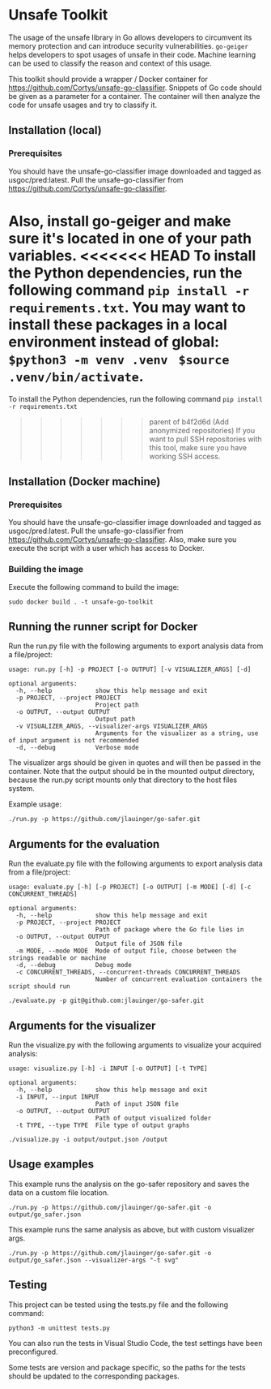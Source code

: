 # Unsafe Toolkit

The usage of the unsafe library in Go allows developers to circumvent its memory
protection and can introduce security vulnerabilities. `go-geiger` helps developers
to spot usages of unsafe in their code. Machine learning can be used to classify
the reason and context of this usage.

This toolkit should provide a wrapper / Docker container for
<https://github.com/Cortys/unsafe-go-classifier>. Snippets of Go code should be given as a parameter for a container. The container will then analyze the code for unsafe usages and try to classify it.

## Installation (local)

### Prerequisites

You should have the unsafe-go-classifier image downloaded and tagged as usgoc/pred:latest.
Pull the unsafe-go-classifier from <https://github.com/Cortys/unsafe-go-classifier>.

Also, install go-geiger and make sure it's located in one of your path variables.
<<<<<<< HEAD
To install the Python dependencies, run the following command `pip install -r requirements.txt`.
You may want to install these packages in a local environment instead of global: `$python3 -m venv .venv ` `$source .venv/bin/activate`.
=======
To install the Python dependencies, run the following command `pip install -r requirements.txt`
>>>>>>> parent of b4f2d6d (Add anonymized repositories)
If you want to pull SSH repositories with this tool, make sure you have working SSH access. 

## Installation (Docker machine)

### Prerequisites

You should have the unsafe-go-classifier image downloaded and tagged as usgoc/pred:latest.
Pull the unsafe-go-classifier from <https://github.com/Cortys/unsafe-go-classifier>.
Also, make sure you execute the script with a user which has access to Docker.

### Building the image

Execute the following command to build the image:

`sudo docker build . -t unsafe-go-toolkit`

## Running the runner script for Docker

Run the run.py file with the following arguments to export analysis data from a file/project:

```
usage: run.py [-h] -p PROJECT [-o OUTPUT] [-v VISUALIZER_ARGS] [-d]

optional arguments:
  -h, --help            show this help message and exit
  -p PROJECT, --project PROJECT
                        Project path
  -o OUTPUT, --output OUTPUT
                        Output path
  -v VISUALIZER_ARGS, --visualizer-args VISUALIZER_ARGS
                        Arguments for the visualizer as a string, use of input argument is not recommended
  -d, --debug           Verbose mode
```

The visualizer args should be given in quotes and will then be passed in the container. Note that the output should be in the mounted output directory, because the run.py script mounts only that directory to the host files system. 

Example usage: 

`./run.py -p https://github.com/jlauinger/go-safer.git`

## Arguments for the evaluation

Run the evaluate.py file with the following arguments to export analysis data from a file/project:

```
usage: evaluate.py [-h] [-p PROJECT] [-o OUTPUT] [-m MODE] [-d] [-c CONCURRENT_THREADS]

optional arguments:
  -h, --help            show this help message and exit
  -p PROJECT, --project PROJECT
                        Path of package where the Go file lies in
  -o OUTPUT, --output OUTPUT
                        Output file of JSON file
  -m MODE, --mode MODE  Mode of output file, choose between the strings readable or machine
  -d, --debug           Debug mode
  -c CONCURRENT_THREADS, --concurrent-threads CONCURRENT_THREADS
                        Number of concurrent evaluation containers the script should run
```


`./evaluate.py -p git@github.com:jlauinger/go-safer.git`

## Arguments for the visualizer

Run the visualize.py with the following arguments to visualize your acquired analysis:

```
usage: visualize.py [-h] -i INPUT [-o OUTPUT] [-t TYPE]

optional arguments:
  -h, --help            show this help message and exit
  -i INPUT, --input INPUT
                        Path of input JSON file
  -o OUTPUT, --output OUTPUT
                        Path of output visualized folder
  -t TYPE, --type TYPE  File type of output graphs
```

`./visualize.py -i output/output.json /output`


## Usage examples

This example runs the analysis on the go-safer repository and saves the data on a custom file location.

`./run.py -p https://github.com/jlauinger/go-safer.git -o output/go_safer.json`

This example runs the same analysis as above, but with custom visualizer args.

`./run.py -p https://github.com/jlauinger/go-safer.git -o output/go_safer.json --visualizer-args "-t svg"`

## Testing

This project can be tested using the tests.py file and the following command:

`python3 -m unittest tests.py`

You can also run the tests in Visual Studio Code, the test settings have been preconfigured.

Some tests are version and package specific, so the paths for the tests should be updated to the corresponding packages.